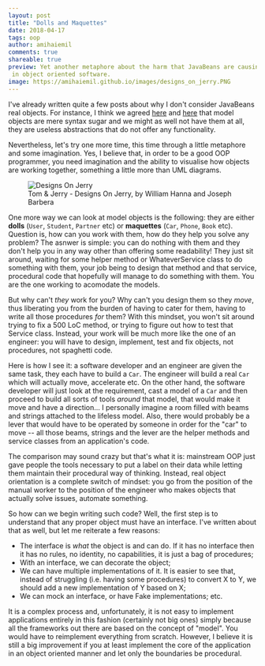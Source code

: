 ```yaml
---
layout: post
title: "Dolls and Maquettes"
date: 2018-04-17
tags: oop
author: amihaiemil
comments: true
shareable: true
preview: Yet another metaphore about the harm that JavaBeans are causing
 in object oriented software.
image: https://amihaiemil.github.io/images/designs_on_jerry.PNG
---
```


I've already written quite a few posts about why I don't consider JavaBeans real objects. For instance, I think we agreed [here](/2017/09/01/data-should-be-animated-not-represented.html) and [here](/2017/11/04/but-how-do-you-work-without-a-model.html) that model objects are mere
syntax sugar and we might as well not have them at all, they are useless abstractions that do
not offer any functionality.

Nevertheless, let's try one more time, this time through a little metaphore
and some imagination. Yes, I believe that, in order to be a good OOP programmer, you need imagination and the ability to visualise how objects are working together, something a little more than UML diagrams.

<figure class="articleimg">
 <img src="{{page.image}}" alt="Designs On Jerry">
 <figcaption>
 Tom & Jerry - Designs On Jerry, by  William Hanna and Joseph Barbera
 </figcaption>
</figure>

One more way we can look at model objects is the following: they are either **dolls** (``User``, ``Student``, ``Partner`` etc) or **maquettes** (``Car``, ``Phone``, ``Book`` etc). Question is, how can you work with them, how do they help you solve any problem? The asnwer is simple: you can do nothing with them and they don't help you in any way other than offering some readability! They just sit around, waiting for some helper method or WhateverService class to do something with them, your job being to design that method and that service, procedural code that hopefully will manage to do something with them. You are the one working to acomodate the models.

But why can't *they* work for you? Why can't you design them so they *move*, thus liberating you from the burden of having to cater for them, having to write all those procedures *for* them? With this mindset, you won't sit around trying to fix a 500 LoC method, or trying to figure out how to test that Service class. Instead, your work will be much more like the one of an engineer: you will have to design, implement, test and fix objects, not procedures, not spaghetti code.

Here is how I see it: a software developer and an engineer are given the same task, they each have to build a ``Car``. The engineer will build a real ``Car`` which will actually move, accelerate etc. On the other hand, the software developer will just look at the requirement, cast a model of a ``Car`` and then proceed to build all sorts of tools *around* that model, that would make it move and have a direction... I personally imagine a room filled with beams and strings attached to the lifeless model. Also, there would probably be a lever that would have to be operated by someone in order for the "car" to move -- all those beams, strings and the lever are the helper methods and service classes from an application's code.

The comparison may sound crazy but that's what it is: mainstream OOP just gave people the tools necessary to put a label on their data while letting them maintain their procedural way of thinking. Instead, real object orientation is a complete switch of mindset: you go from the position of the manual worker to the position of the engineer who makes objects that actually solve issues, automate something.

So how can we begin writing such code? Well, the first step is to understand that any proper object must have an interface. I've written about that as well, but let me reiterate a few reasons:

  * The interface is *what* the object is and can do. If it has no interface then it has no rules, no identity, no capabilities, it is just a bag of procedures;
  * With an interface, we can decorate the object;
  * We can have multiple implementations of it. It is easier to see that, instead of struggling (i.e. having some procedures) to convert X to Y, we should add a new implementation of Y based on X;
  * We can mock an interface, or have Fake implementations;
  etc.

It is a complex process and, unfortunately, it is not easy to implement applications entirely in this fashion (certainly not big ones) simply because all the frameworks out there are based on the concept of "model". You would have to reimplement everything from scratch. However, I believe it is still a big improvement if you at least implement the core of the application in an object oriented manner and let only the boundaries be procedural.
